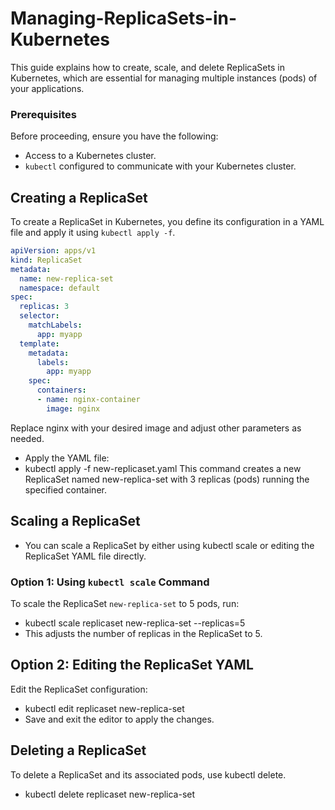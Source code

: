 # Managing-ReplicaSets-in-Kubernetes
This guide explains how to create, scale, and delete ReplicaSets in Kubernetes, which are essential for managing multiple instances (pods) of your applications.

### Prerequisites

Before proceeding, ensure you have the following:

- Access to a Kubernetes cluster.
- `kubectl` configured to communicate with your Kubernetes cluster.

## Creating a ReplicaSet

To create a ReplicaSet in Kubernetes, you define its configuration in a YAML file and apply it using `kubectl apply -f`.

```yaml
apiVersion: apps/v1
kind: ReplicaSet
metadata:
  name: new-replica-set
  namespace: default
spec:
  replicas: 3
  selector:
    matchLabels:
      app: myapp
  template:
    metadata:
      labels:
        app: myapp
    spec:
      containers:
      - name: nginx-container
        image: nginx
```
Replace nginx with your desired image and adjust other parameters as needed.
- Apply the YAML file:
- kubectl apply -f new-replicaset.yaml
This command creates a new ReplicaSet named new-replica-set with 3 replicas (pods) running the specified container.
## Scaling a ReplicaSet
- You can scale a ReplicaSet by either using kubectl scale or editing the ReplicaSet YAML file directly.
### Option 1: Using `kubectl scale` Command

To scale the ReplicaSet `new-replica-set` to 5 pods, run:

- kubectl scale replicaset new-replica-set --replicas=5
- This adjusts the number of replicas in the ReplicaSet to 5.
## Option 2: Editing the ReplicaSet YAML
Edit the ReplicaSet configuration:
- kubectl edit replicaset new-replica-set
- Save and exit the editor to apply the changes.

## Deleting a ReplicaSet
To delete a ReplicaSet and its associated pods, use kubectl delete.
- kubectl delete replicaset new-replica-set


